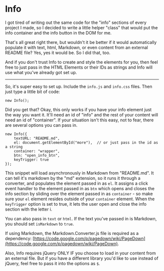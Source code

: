 Info
===

I got tired of writing out the same code for the "info" sections of every project I made, so I decided to write a little helper "class" that would put the info container and the info button in the DOM for me.

That's all great right there, but wouldn't it be better if it would automatically populate it with text, html, Markdown, or even content from an external README file? Yes, yes it would be. So I did that, too.

And if you don't trust Info to create and style the elements for you, then feel free to just pass in the HTML Elements or their IDs as strings and Info will use what you've already got set up.

--------

So, it's super easy to set up. Include the `info.js` and `info.css` files. Then just type a little bit of code:

	new Info();

Did you get that? Okay, this only works if you have your info element just the way you want it. It'll need an id of "info" and the rest of your content will need an id of "container". If your situation isn't this easy, not to fear, there are several options you can pass in.

	new Info({
		textURL: "README.md",
		el: document.getElementById("more"),  // or just pass in the id as a string
		container: "wrapper",
		btn: "open_info_btn",
		keyTrigger: true
	});

This snippet will load asynchronously in Markdown from "README.md". It can tell it's markdown by the "md" extension, so it runs it through a converter, and populates the element passed in as `el`. It assigns a click event handler to the element passed in as `btn` which opens and closes the info section by sliding over the element passed in as `container` - so make sure your `el` element resides outside of your `container` element. When the `keyTrigger` option is set to true, it lets the user open and close the info section with the letter i.

You can also pass in `text` or `html`. If the text you've passed in is Markdown, you should set `isMarkdown` to `true`.

If using Markdown, the Markdown.Converter.js file is required as a dependency: [https://code.google.com/p/pagedown/wiki/PageDown](https://code.google.com/p/pagedown/wiki/PageDown).

Also, Info requires jQuery ONLY IF you choose to load in your content from an external file. But if you have a different library you'd like to use instead of jQuery, feel free to pass it into the options as `$`.